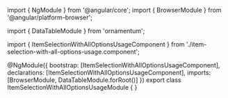 import { NgModule } from '@angular/core';
import { BrowserModule } from '@angular/platform-browser';
  
import { DataTableModule } from 'ornamentum';
  
import { ItemSelectionWithAllOptionsUsageComponent } from './item-selection-with-all-options-usage.component';

@NgModule({
 bootstrap: [ItemSelectionWithAllOptionsUsageComponent],
 declarations: [ItemSelectionWithAllOptionsUsageComponent],
 imports: [BrowserModule, DataTableModule.forRoot()]
})
export class ItemSelectionWithAllOptionsUsageModule {
}
